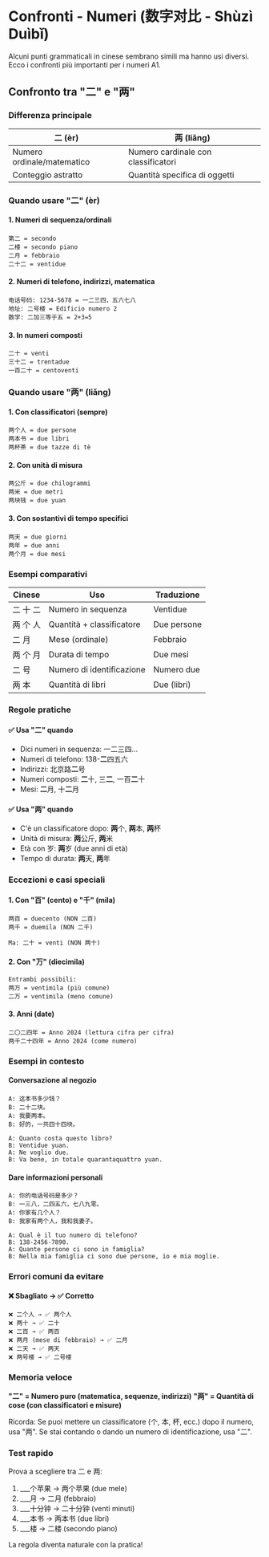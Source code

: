 # Confronti - Numeri (数字对比 - Shùzì Duìbǐ)

Alcuni punti grammaticali in cinese sembrano simili ma hanno usi diversi. Ecco i confronti più importanti per i numeri A1.

## Confronto tra "二" e "两"

### Differenza principale

| 二 (èr) | 两 (liǎng) |
|---------|------------|
| Numero ordinale/matematico | Numero cardinale con classificatori |
| Conteggio astratto | Quantità specifica di oggetti |

### Quando usare "二" (èr)

#### 1. Numeri di sequenza/ordinali

```
第二 = secondo
二楼 = secondo piano
二月 = febbraio
二十二 = ventidue
```

#### 2. Numeri di telefono, indirizzi, matematica

```
电话号码: 1234-5678 = 一二三四，五六七八
地址: 二号楼 = Edificio numero 2
数学: 二加三等于五 = 2+3=5
```

#### 3. In numeri composti

```
二十 = venti
三十二 = trentadue
一百二十 = centoventi
```

### Quando usare "两" (liǎng)

#### 1. Con classificatori (sempre)

```
两个人 = due persone
两本书 = due libri
两杯茶 = due tazze di tè
```

#### 2. Con unità di misura

```
两公斤 = due chilogrammi
两米 = due metri
两块钱 = due yuan
```

#### 3. Con sostantivi di tempo specifici

```
两天 = due giorni
两年 = due anni
两个月 = due mesi
```

### Esempi comparativi

| Cinese | Uso | Traduzione |
|--------|-----|------------|
| 二 十 二 | Numero in sequenza | Ventidue |
| 两 个 人 | Quantità + classificatore | Due persone |
| 二 月 | Mese (ordinale) | Febbraio |
| 两 个 月 | Durata di tempo | Due mesi |
| 二 号 | Numero di identificazione | Numero due |
| 两 本 | Quantità di libri | Due (libri) |

### Regole pratiche

#### ✅ Usa "二" quando

- Dici numeri in sequenza: 一二三四...
- Numeri di telefono: 138-**二**四五六
- Indirizzi: 北京路**二**号
- Numeri composti: **二**十, 三**二**, 一百**二**十
- Mesi: **二**月, 十**二**月

#### ✅ Usa "两" quando

- C'è un classificatore dopo: **两**个, **两**本, **两**杯
- Unità di misura: **两**公斤, **两**米
- Età con 岁: **两**岁 (due anni di età)
- Tempo di durata: **两**天, **两**年

### Eccezioni e casi speciali

#### 1. Con "百" (cento) e "千" (mila)

```
两百 = duecento (NON 二百)
两千 = duemila (NON 二千)

Ma: 二十 = venti (NON 两十)
```

#### 2. Con "万" (diecimila)

```
Entrambi possibili:
两万 = ventimila (più comune)
二万 = ventimila (meno comune)
```

#### 3. Anni (date)

```
二〇二四年 = Anno 2024 (lettura cifra per cifra)
两千二十四年 = Anno 2024 (come numero)
```

### Esempi in contesto

#### Conversazione al negozio

```
A: 这本书多少钱？
B: 二十二块。
A: 我要两本。
B: 好的，一共四十四块。

A: Quanto costa questo libro?
B: Ventidue yuan.
A: Ne voglio due.
B: Va bene, in totale quarantaquattro yuan.
```

#### Dare informazioni personali

```
A: 你的电话号码是多少？
B: 一三八，二四五六，七八九零。
A: 你家有几个人？
B: 我家有两个人，我和我妻子。

A: Qual è il tuo numero di telefono?
B: 138-2456-7890.
A: Quante persone ci sono in famiglia?
B: Nella mia famiglia ci sono due persone, io e mia moglie.
```

### Errori comuni da evitare

#### ❌ Sbagliato → ✅ Corretto

```
❌ 二个人 → ✅ 两个人
❌ 两十 → ✅ 二十
❌ 二百 → ✅ 两百
❌ 两月 (mese di febbraio) → ✅ 二月
❌ 二天 → ✅ 两天
❌ 两号楼 → ✅ 二号楼
```

### Memoria veloce

**"二" = Numero puro (matematica, sequenze, indirizzi)**
**"两" = Quantità di cose (con classificatori e misure)**

Ricorda: Se puoi mettere un classificatore (个, 本, 杯, ecc.) dopo il numero, usa "两". Se stai contando o dando un numero di identificazione, usa "二".

### Test rapido

Prova a scegliere tra 二 e 两:

1. ___个苹果 → 两个苹果 (due mele)
2. ___月 → 二月 (febbraio)
3. ___十分钟 → 二十分钟 (venti minuti)
4. ___本书 → 两本书 (due libri)
5. ___楼 → 二楼 (secondo piano)

La regola diventa naturale con la pratica!
